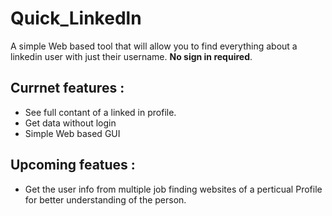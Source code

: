 # Quick_Linkedln

A simple Web based tool that will allow you to find everything about a linkedin user with just their username. **No sign in required**.

## Currnet features : 
- See full contant of a linked in profile.
- Get data without login
- Simple Web based GUI 

## Upcoming featues : 
- Get the user info from multiple job finding websites of a perticual Profile for better understanding of the person.
